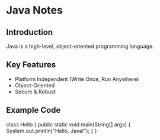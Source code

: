 # Java Notes  

## Introduction  
Java is a high-level, object-oriented programming language.  

## Key Features  
- Platform Independent (Write Once, Run Anywhere)  
- Object-Oriented  
- Secure & Robust  

## Example Code  

class Hello {
    public static void main(String[] args) {
        System.out.println("Hello, Java!");
    }
}
